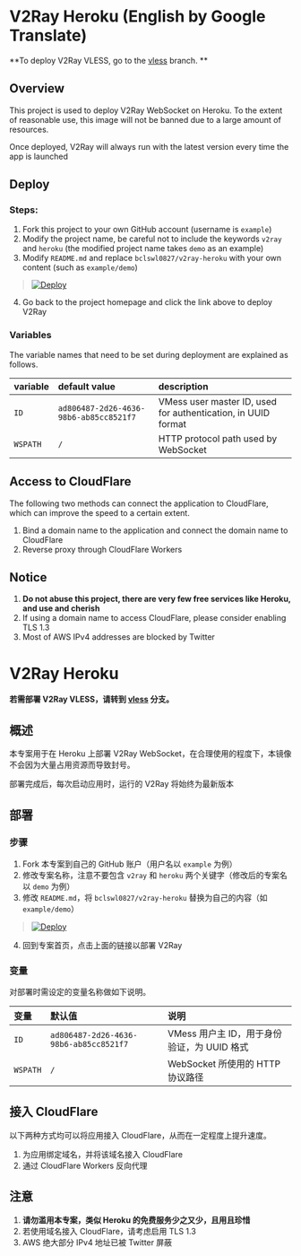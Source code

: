 # V2Ray Heroku (English by Google Translate)

**To deploy V2Ray VLESS, go to the [vless](https://github.com/bclswl0827/v2ray-heroku/tree/vless) branch. **

## Overview

This project is used to deploy V2Ray WebSocket on Heroku. To the extent of reasonable use, this image will not be banned due to a large amount of resources.

Once deployed, V2Ray will always run with the latest version every time the app is launched

## Deploy

### Steps:

 1. Fork this project to your own GitHub account (username is `example`)
 2. Modify the project name, be careful not to include the keywords `v2ray` and `heroku` (the modified project name takes `demo` as an example)
 3. Modify `README.md` and replace `bclswl0827/v2ray-heroku` with your own content (such as `example/demo`)

> [![Deploy](https://www.herokucdn.com/deploy/button.png)](https://dashboard.heroku.com/new?template=https://github.com/PeterHCM/v2ray-heroku)
 4. Go back to the project homepage and click the link above to deploy V2Ray

### Variables

The variable names that need to be set during deployment are explained as follows.

| variable | default value | description |
| :--- | :--- | :--- |
| `ID` | `ad806487-2d26-4636-98b6-ab85cc8521f7` | VMess user master ID, used for authentication, in UUID format |
| `WSPATH` | `/` | HTTP protocol path used by WebSocket |

## Access to CloudFlare

The following two methods can connect the application to CloudFlare, which can improve the speed to a certain extent.

 1. Bind a domain name to the application and connect the domain name to CloudFlare
 2. Reverse proxy through CloudFlare Workers

## Notice

 1. **Do not abuse this project, there are very few free services like Heroku, and use and cherish**
 2. If using a domain name to access CloudFlare, please consider enabling TLS 1.3
 3. Most of AWS IPv4 addresses are blocked by Twitter


# V2Ray Heroku

**若需部署 V2Ray VLESS，请转到 [vless](https://github.com/bclswl0827/v2ray-heroku/tree/vless) 分支。**

## 概述

本专案用于在 Heroku 上部署 V2Ray WebSocket，在合理使用的程度下，本镜像不会因为大量占用资源而导致封号。

部署完成后，每次启动应用时，运行的 V2Ray 将始终为最新版本

## 部署

### 步骤

 1. Fork 本专案到自己的 GitHub 账户（用户名以 `example` 为例）
 2. 修改专案名称，注意不要包含 `v2ray` 和 `heroku` 两个关键字（修改后的专案名以 `demo` 为例）
 3. 修改 `README.md`，将 `bclswl0827/v2ray-heroku` 替换为自己的内容（如 `example/demo`）

> [![Deploy](https://www.herokucdn.com/deploy/button.png)](https://dashboard.heroku.com/new?template=https://github.com/PeterHCM/v2ray-heroku)

 4. 回到专案首页，点击上面的链接以部署 V2Ray

### 变量

对部署时需设定的变量名称做如下说明。

| 变量 | 默认值 | 说明 |
| :--- | :--- | :--- |
| `ID` | `ad806487-2d26-4636-98b6-ab85cc8521f7` | VMess 用户主 ID，用于身份验证，为 UUID 格式 |
| `WSPATH` | `/` | WebSocket 所使用的 HTTP 协议路径 |

## 接入 CloudFlare

以下两种方式均可以将应用接入 CloudFlare，从而在一定程度上提升速度。

 1. 为应用绑定域名，并将该域名接入 CloudFlare
 2. 通过 CloudFlare Workers 反向代理

## 注意

 1. **请勿滥用本专案，类似 Heroku 的免费服务少之又少，且用且珍惜**
 2. 若使用域名接入 CloudFlare，请考虑启用 TLS 1.3
 3. AWS 绝大部分 IPv4 地址已被 Twitter 屏蔽
